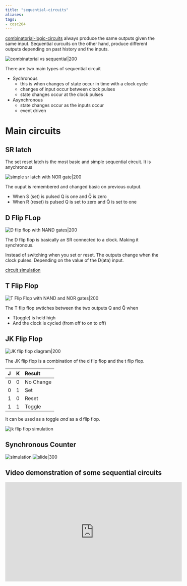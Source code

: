 ```yaml
---
title: "sequential-circuits"
aliases: 
tags: 
- cosc204
---
```



[combinatorial-logic-circuits](notes/combinatorial-logic-circuit.md) always  produce the same outputs given the same input. Sequential curcuits on the other hand, produce different outputs depending on past history and the inputs. 

![combinatorial vs sequential|200](https://i.imgur.com/GbfAZ4c.png)

There are two main types of sequential circuit
- Sychronous
	- this is when changes of state occur in time with a clock cycle
	- changes of input occur between clock pulses
	- state changes occur at the clock pulses
- Asynchronous
	- state changes occur as the inputs occur
	- event driven

# Main circuits
## SR latch
The set reset latch is the most basic and simple sequential circuit. It is anychronous

![simple sr latch with NOR gate|200](https://i.imgur.com/ay6uk33.png)

The ouput is remembered and changed basic on previous output. 
- When S (set) is pulsed Q is one and Q̄ is zero
- When R (reset) is pulsed Q is set to zero and Q̄ is set to one

## D Flip FLop

![D flip flop with NAND gates|200](https://i.imgur.com/XVnK2s6.png)

The D flip flop is basically an SR connected to a clock. Making it synchronous.

Instead of switching when you set or reset. The outputs change when the clock pulses. Depending on the value of the D(ata) input. 

[circuit simulation](https://tinyurl.com/2cafc57y)

## T Flip Flop

![T Flip Flop with NAND and NOR gates|200](https://i.imgur.com/CZd3aYK.png)

The T flip flop swtiches between the two outputs Q and Q̄ when
- T(oggle) is held high
- And the clock is cycled (from off to on to off)

## JK Flip Flop

![JK flip flop diagram|200](https://i.imgur.com/dFZGyMh.png)

The JK flip flop is a combination of the d flip flop and the t flip flop. 

| J | K | Result    |
|:--|:--|:----------|
| 0 | 0 | No Change |
| 0 | 1 | Set       |
| 1 | 0 | Reset     |
| 1 | 1 | Toggle    |

It can be used as a toggle *and* as a d flip flop.

![jk flip flop simulation](https://tinyurl.com/22pvm3sf)

## Synchronous Counter

 ![simulation](https://tinyurl.com/25olydjb)
 ![slide|300](https://i.imgur.com/81LS7HL.png)


## Video demonstration of some sequential circuits
<iframe width="560" height="315" src="https://www.youtube.com/embed/I0-izyq6q5s?start=84" title="YouTube video player" frameborder="0" allow="accelerometer; autoplay; clipboard-write; encrypted-media; gyroscope; picture-in-picture" allowfullscreen></iframe>
